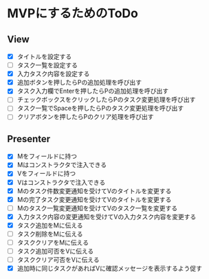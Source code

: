 ﻿# MVPにするためのToDo

## View

- [x] タイトルを設定する
- [ ] タスク一覧を設定する
- [x] 入力タスク内容を設定する
- [x] 追加ボタンを押したらPの追加処理を呼び出す
- [x] タスク入力欄でEnterを押したらPの追加処理を呼び出す
- [ ] チェックボックスをクリックしたらPのタスク変更処理を呼び出す
- [ ] タスク一覧でSpaceを押したらPのタスク変更処理を呼び出す
- [ ] クリアボタンを押したらPのクリア処理を呼び出す

## Presenter

- [x] Mをフィールドに持つ
- [x] Mはコンストラクタで注入できる
- [x] Vをフィールドに持つ
- [x] Vはコンストラクタで注入できる
- [x] Mのタスク件数変更通知を受けてVのタイトルを変更する
- [x] Mの完了タスク変更通知を受けてVのタイトルを変更する
- [ ] Mのタスク一覧変更通知を受けてVのタスク一覧を変更する
- [x] 入力タスク内容の変更通知を受けてVの入力タスク内容を変更する
- [x] タスク追加をMに伝える
- [ ] タスク削除をMに伝える
- [ ] タスククリアをMに伝える
- [ ] タスク追加可否をVに伝える
- [ ] タスククリア可否をVに伝える
- [x] 追加時に同じタスクがあればVに確認メッセージを表示するよう促す